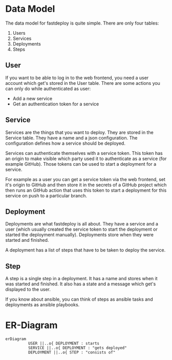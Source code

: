 # Data Model

The data model for fastdeploy is quite simple. There are only
four tables:

1. Users
1. Services
1. Deployments
1. Steps

## User

If you want to be able to log in to the web frontend, you need a
user account which get's stored in the User table. There are some
actions you can only do while authenticated as user:

* Add a new service
* Get an authentication token for a service

## Service

Services are the things that you want to deploy. They are stored in the
Service table. They have a name and a json configuration. The configuration
defines how a service should be deployed.

Services can authenticate themselves with a service token. This token
has an origin to make visible which party used it to authenticate as
a service (for example GitHub). Those tokens can be used to start a
deployment for a service.

For example as a user you can get a service token via the web frontend,
set it's origin to GitHub and then store it in the secrets of a GitHub
project which then runs an GitHub action that uses this token to start
a deployment for this service on push to a particular branch.

## Deployment

Deployments are what fastdeploy is all about. They have a service and
a user (which usually created the service token to start the deployment
or started the deployment manually). Deployments store when they were
started and finished.

A deployment has a list of steps that have to be taken to deploy the
service.

## Step

A step is a single step in a deployment. It has a name and stores when
it was started and finished. It also has a state and a message which
get's displayed to the user.

If you know about ansible, you can think of steps as ansible tasks and
deployments as ansible playbooks.

# ER-Diagram

```mermaid
erDiagram
          USER ||..o{ DEPLOYMENT : starts
          SERVICE ||..o{ DEPLOYMENT : "gets deployed"
          DEPLOYMENT ||..o{ STEP : "consists of"
```
